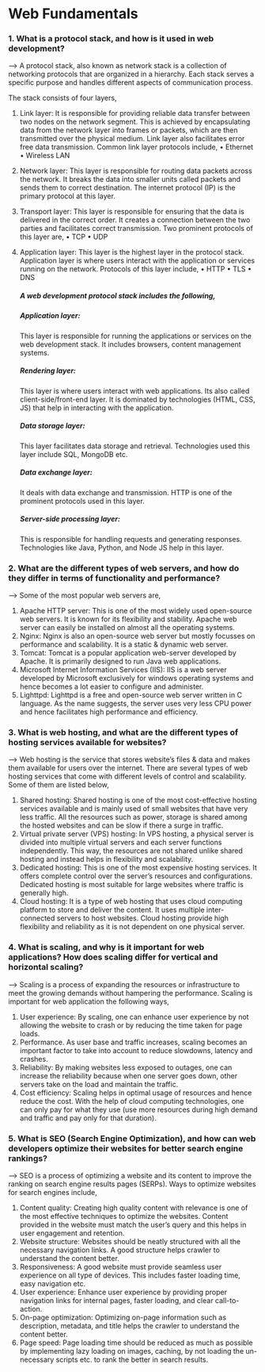 # Web Fundamentals

### 1. What is a protocol stack, and how is it used in web development?

--> A protocol stack, also known as network stack is a collection of networking protocols that are organized in a hierarchy. Each stack serves a specific purpose and handles different aspects of communication process.

The stack consists of four layers,

1. Link layer: It is responsible for providing reliable data transfer between two nodes on the network segment. This is achieved by encapsulating data from the network layer into frames or packets, which are then transmitted over the physical medium. Link layer also facilitates error free data transmission.
   Common link layer protocols include,
   • Ethernet
   • Wireless LAN
2. Network layer: This layer is responsible for routing data packets across the network. It breaks the data into smaller units called packets and sends them to correct destination. The internet protocol (IP) is the primary protocol at this layer.
3. Transport layer: This layer is responsible for ensuring that the data is delivered in the correct order. It creates a connection between the two parties and facilitates correct transmission.
   Two prominent protocols of this layer are,
   • TCP
   • UDP
4. Application layer: This layer is the highest layer in the protocol stack. Application layer is where users interact with the application or services running on the network. Protocols of this layer include,
   • HTTP
   • TLS
   • DNS

   ##### A web development protocol stack includes the following,

   ##### Application layer:

   This layer is responsible for running the applications or services on the web development stack. It includes browsers, content management systems.

   ##### Rendering layer:

   This layer is where users interact with web applications. Its also called client-side/front-end layer. It is dominated by technologies (HTML, CSS, JS) that help in interacting with the application.

   ##### Data storage layer:

   This layer facilitates data storage and retrieval. Technologies used this layer include SQL, MongoDB etc.

   ##### Data exchange layer:

   It deals with data exchange and transmission. HTTP is one of the prominent protocols used in this layer.

   ##### Server-side processing layer:

   This is responsible for handling requests and generating responses. Technologies like Java, Python, and Node JS help in this layer.

### 2. What are the different types of web servers, and how do they differ in terms of functionality and performance?

--> Some of the most popular web servers are,

1. Apache HTTP server: This is one of the most widely used open-source web servers. It is known for its flexibility and stability. Apache web server can easily be installed on almost all the operating systems.
2. Nginx: Nginx is also an open-source web server but mostly focusses on performance and scalability. It is a static & dynamic web server.
3. Tomcat: Tomcat is a popular application web-server developed by Apache. It is primarily designed to run Java web applications.
4. Microsoft Internet Information Services (IIS): IIS is a web server developed by Microsoft exclusively for windows operating systems and hence becomes a lot easier to configure and administer.
5. Lighttpd: Lighttpd is a free and open-source web server written in C language. As the name suggests, the server uses very less CPU power and hence facilitates high performance and efficiency.

### 3. What is web hosting, and what are the different types of hosting services available for websites?

--> Web hosting is the service that stores website’s files & data and makes them available for users over the internet. There are several types of web hosting services that come with different levels of control and scalability. Some of them are listed below,

1. Shared hosting: Shared hosting is one of the most cost-effective hosting services available and is mainly used of small websites that have very less traffic. All the resources such as power, storage is shared among the hosted websites and can be slow if there a surge in traffic.
2. Virtual private server (VPS) hosting: In VPS hosting, a physical server is divided into multiple virtual servers and each server functions independently. This way, the resources are not shared unlike shared hosting and instead helps in flexibility and scalability.
3. Dedicated hosting: This is one of the most expensive hosting services. It offers complete control over the server’s resources and configurations. Dedicated hosting is most suitable for large websites where traffic is generally high.
4. Cloud hosting: It is a type of web hosting that uses cloud computing platform to store and deliver the content. It uses multiple inter-connected servers to host websites. Cloud hosting provide high flexibility and reliability as it is not dependent on one physical server.

### 4. What is scaling, and why is it important for web applications? How does scaling differ for vertical and horizontal scaling?

--> Scaling is a process of expanding the resources or infrastructure to meet the growing demands without hampering the performance.
Scaling is important for web application the following ways,

1. User experience: By scaling, one can enhance user experience by not allowing the website to crash or by reducing the time taken for page loads.
2. Performance. As user base and traffic increases, scaling becomes an important factor to take into account to reduce slowdowns, latency and crashes.
3. Reliability: By making websites less exposed to outages, one can increase the reliability because when one server goes down, other servers take on the load and maintain the traffic.
4. Cost efficiency: Scaling helps in optimal usage of resources and hence reduce the cost. With the help of cloud computing technologies, one can only pay for what they use (use more resources during high demand and traffic and pay only for that duration).

### 5. What is SEO (Search Engine Optimization), and how can web developers optimize their websites for better search engine rankings?

--> SEO is a process of optimizing a website and its content to improve the ranking on search engine results pages (SERPs).
Ways to optimize websites for search engines include,

1. Content quality: Creating high quality content with relevance is one of the most effective techniques to optimize the websites. Content provided in the website must match the user’s query and this helps in user engagement and retention.
2. Website structure: Websites should be neatly structured with all the necessary navigation links. A good structure helps crawler to understand the content better.
3. Responsiveness: A good website must provide seamless user experience on all type of devices. This includes faster loading time, easy navigation etc.
4. User experience: Enhance user experience by providing proper navigation links for internal pages, faster loading, and clear call-to-action.
5. On-page optimization: Optimizing on-page information such as description, metadata, and title helps the crawler to understand the content better.
6. Page speed: Page loading time should be reduced as much as possible by implementing lazy loading on images, caching, by not loading the un-necessary scripts etc. to rank the better in search results.
